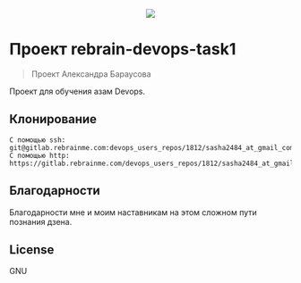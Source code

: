 <p align="center">
<img src="https://media.giphy.com/media/119HtgTy0cDjK8/giphy.gif"></p>

# Проект rebrain-devops-task1

> Проект Александра Бараусова

Проект для обучения азам Devops. 

## Клонирование

```
С помощью ssh:
git@gitlab.rebrainme.com:devops_users_repos/1812/sasha2484_at_gmail_com.git
С помощью http:
https://gitlab.rebrainme.com/devops_users_repos/1812/sasha2484_at_gmail_com.git

```


## Благодарности

Благодарности мне и моим наставникам на этом сложном пути познания дзена.



## License

GNU

